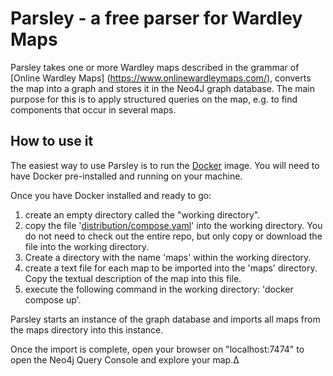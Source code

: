 # Parsley - a free parser for Wardley Maps

Parsley takes one or more Wardley maps described in the grammar of [Online Wardley Maps] (https://www.onlinewardleymaps.com/),
converts the map into a graph and stores it in the Neo4J graph database. The main purpose for this is to apply structured queries
on the map, e.g. to find components that occur in several maps.

## How to use it
The easiest way to use Parsley is to run the [Docker](https://hub.docker.com/r/tangibleconcepts/parsley) image. 
You will need to have Docker pre-installed and running on your machine.

Once you have Docker installed and ready to go:

1. create an empty directory called the "working directory".
2. copy the file '[distribution/compose.yaml](https://github.com/tangible-concepts/parsley/blob/distribution/compose.yaml)' into the working directory. You do not need to check out the entire repo, but only copy or download the file into the working directory.
3. Create a directory with the name 'maps' within the working directory.
4. create a text file for each map to be imported into the 'maps' directory. Copy the textual description of the map into this file.
5. execute the following command in the working directory: 'docker compose up'.

Parsley starts an instance of the graph database and imports all maps from the maps directory into this instance.

Once the import is complete, open your browser on "localhost:7474" to open the Neo4j Query Console and explore your map.∆